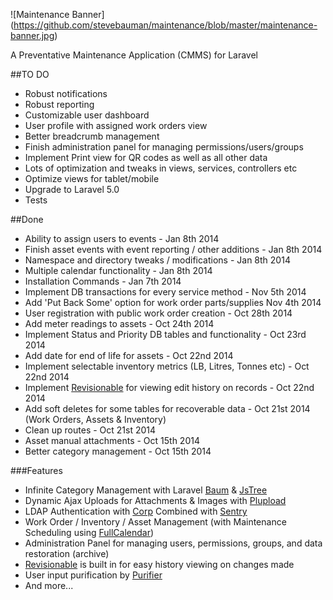 ![Maintenance Banner]
(https://github.com/stevebauman/maintenance/blob/master/maintenance-banner.jpg)

A Preventative Maintenance Application (CMMS) for Laravel

##TO DO
* Robust notifications
* Robust reporting
* Customizable user dashboard
* User profile with assigned work orders view
* Better breadcrumb management
* Finish administration panel for managing permissions/users/groups
* Implement Print view for QR codes as well as all other data
* Lots of optimization and tweaks in views, services, controllers etc
* Optimize views for tablet/mobile
* Upgrade to Laravel 5.0
* Tests

##Done
* Ability to assign users to events - Jan 8th 2014
* Finish asset events with event reporting / other additions - Jan 8th 2014
* Namespace and directory tweaks / modifications - Jan 8th 2014
* Multiple calendar functionality - Jan 8th 2014
* Installation Commands - Jan 7th 2014
* Implement DB transactions for every service method - Nov 5th 2014
* Add 'Put Back Some' option for work order parts/supplies Nov 4th 2014
* User registration with public work order creation - Oct 28th 2014
* Add meter readings to assets - Oct 24th 2014
* Implement Status and Priority DB tables and functionality - Oct 23rd 2014
* Add date for end of life for assets - Oct 22nd 2014
* Implement selectable inventory metrics (LB, Litres, Tonnes etc) - Oct 22nd 2014
* Implement [Revisionable](https://github.com/VentureCraft/revisionable) for viewing edit history on records - Oct 22nd 2014
* Add soft deletes for some tables for recoverable data - Oct 21st 2014 (Work Orders, Assets & Inventory)
* Clean up routes - Oct 21st 2014
* Asset manual attachments - Oct 15th 2014
* Better category management - Oct 15th 2014

###Features
* Infinite Category Management with Laravel [Baum](https://github.com/etrepat/baum) & [JsTree](https://github.com/vakata/jstree)
* Dynamic Ajax Uploads for Attachments & Images with [Plupload](https://github.com/jildertmiedema/laravel-plupload)
* LDAP Authentication with [Corp](https://github.com/stevebauman/Corp) Combined with [Sentry](https://github.com/cartalyst/sentry)
* Work Order / Inventory / Asset Management (with Maintenance Scheduling using [FullCalendar](https://github.com/arshaw/fullcalendar))
* Administration Panel for managing users, permissions, groups, and data restoration (archive)
* [Revisionable](https://github.com/VentureCraft/revisionable) is built in for easy history viewing on changes made
* User input purification by [Purifier](https://github.com/mewebstudio/Purifier)
* And more...